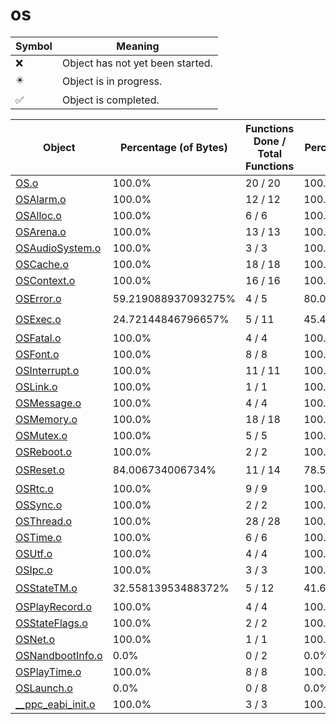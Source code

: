 # os
| Symbol | Meaning 
| ------------- | ------------- 
| :x: | Object has not yet been started. 
| :eight_pointed_black_star: | Object is in progress. 
| :white_check_mark: | Object is completed. 


| Object | Percentage (of Bytes) | Functions Done / Total Functions | Percentage (Functions) | Status 
| ------------- | ------------- | ------------- | ------------- | ------------- 
| [OS.o](https://github.com/shibbo/Petari/blob/master/docs/lib/RVL_SDK/os/OS.md) | 100.0% | 20 / 20 | 100.0% | :white_check_mark: 
| [OSAlarm.o](https://github.com/shibbo/Petari/blob/master/docs/lib/RVL_SDK/os/OSAlarm.md) | 100.0% | 12 / 12 | 100.0% | :white_check_mark: 
| [OSAlloc.o](https://github.com/shibbo/Petari/blob/master/docs/lib/RVL_SDK/os/OSAlloc.md) | 100.0% | 6 / 6 | 100.0% | :white_check_mark: 
| [OSArena.o](https://github.com/shibbo/Petari/blob/master/docs/lib/RVL_SDK/os/OSArena.md) | 100.0% | 13 / 13 | 100.0% | :white_check_mark: 
| [OSAudioSystem.o](https://github.com/shibbo/Petari/blob/master/docs/lib/RVL_SDK/os/OSAudioSystem.md) | 100.0% | 3 / 3 | 100.0% | :white_check_mark: 
| [OSCache.o](https://github.com/shibbo/Petari/blob/master/docs/lib/RVL_SDK/os/OSCache.md) | 100.0% | 18 / 18 | 100.0% | :white_check_mark: 
| [OSContext.o](https://github.com/shibbo/Petari/blob/master/docs/lib/RVL_SDK/os/OSContext.md) | 100.0% | 16 / 16 | 100.0% | :white_check_mark: 
| [OSError.o](https://github.com/shibbo/Petari/blob/master/docs/lib/RVL_SDK/os/OSError.md) | 59.219088937093275% | 4 / 5 | 80.0% | :eight_pointed_black_star: 
| [OSExec.o](https://github.com/shibbo/Petari/blob/master/docs/lib/RVL_SDK/os/OSExec.md) | 24.72144846796657% | 5 / 11 | 45.45454545454545% | :eight_pointed_black_star: 
| [OSFatal.o](https://github.com/shibbo/Petari/blob/master/docs/lib/RVL_SDK/os/OSFatal.md) | 100.0% | 4 / 4 | 100.0% | :white_check_mark: 
| [OSFont.o](https://github.com/shibbo/Petari/blob/master/docs/lib/RVL_SDK/os/OSFont.md) | 100.0% | 8 / 8 | 100.0% | :white_check_mark: 
| [OSInterrupt.o](https://github.com/shibbo/Petari/blob/master/docs/lib/RVL_SDK/os/OSInterrupt.md) | 100.0% | 11 / 11 | 100.0% | :white_check_mark: 
| [OSLink.o](https://github.com/shibbo/Petari/blob/master/docs/lib/RVL_SDK/os/OSLink.md) | 100.0% | 1 / 1 | 100.0% | :white_check_mark: 
| [OSMessage.o](https://github.com/shibbo/Petari/blob/master/docs/lib/RVL_SDK/os/OSMessage.md) | 100.0% | 4 / 4 | 100.0% | :white_check_mark: 
| [OSMemory.o](https://github.com/shibbo/Petari/blob/master/docs/lib/RVL_SDK/os/OSMemory.md) | 100.0% | 18 / 18 | 100.0% | :white_check_mark: 
| [OSMutex.o](https://github.com/shibbo/Petari/blob/master/docs/lib/RVL_SDK/os/OSMutex.md) | 100.0% | 5 / 5 | 100.0% | :white_check_mark: 
| [OSReboot.o](https://github.com/shibbo/Petari/blob/master/docs/lib/RVL_SDK/os/OSReboot.md) | 100.0% | 2 / 2 | 100.0% | :white_check_mark: 
| [OSReset.o](https://github.com/shibbo/Petari/blob/master/docs/lib/RVL_SDK/os/OSReset.md) | 84.006734006734% | 11 / 14 | 78.57142857142857% | :eight_pointed_black_star: 
| [OSRtc.o](https://github.com/shibbo/Petari/blob/master/docs/lib/RVL_SDK/os/OSRtc.md) | 100.0% | 9 / 9 | 100.0% | :white_check_mark: 
| [OSSync.o](https://github.com/shibbo/Petari/blob/master/docs/lib/RVL_SDK/os/OSSync.md) | 100.0% | 2 / 2 | 100.0% | :white_check_mark: 
| [OSThread.o](https://github.com/shibbo/Petari/blob/master/docs/lib/RVL_SDK/os/OSThread.md) | 100.0% | 28 / 28 | 100.0% | :white_check_mark: 
| [OSTime.o](https://github.com/shibbo/Petari/blob/master/docs/lib/RVL_SDK/os/OSTime.md) | 100.0% | 6 / 6 | 100.0% | :white_check_mark: 
| [OSUtf.o](https://github.com/shibbo/Petari/blob/master/docs/lib/RVL_SDK/os/OSUtf.md) | 100.0% | 4 / 4 | 100.0% | :white_check_mark: 
| [OSIpc.o](https://github.com/shibbo/Petari/blob/master/docs/lib/RVL_SDK/os/OSIpc.md) | 100.0% | 3 / 3 | 100.0% | :white_check_mark: 
| [OSStateTM.o](https://github.com/shibbo/Petari/blob/master/docs/lib/RVL_SDK/os/OSStateTM.md) | 32.55813953488372% | 5 / 12 | 41.66666666666667% | :eight_pointed_black_star: 
| [OSPlayRecord.o](https://github.com/shibbo/Petari/blob/master/docs/lib/RVL_SDK/os/OSPlayRecord.md) | 100.0% | 4 / 4 | 100.0% | :white_check_mark: 
| [OSStateFlags.o](https://github.com/shibbo/Petari/blob/master/docs/lib/RVL_SDK/os/OSStateFlags.md) | 100.0% | 2 / 2 | 100.0% | :white_check_mark: 
| [OSNet.o](https://github.com/shibbo/Petari/blob/master/docs/lib/RVL_SDK/os/OSNet.md) | 100.0% | 1 / 1 | 100.0% | :white_check_mark: 
| [OSNandbootInfo.o](https://github.com/shibbo/Petari/blob/master/docs/lib/RVL_SDK/os/OSNandbootInfo.md) | 0.0% | 0 / 2 | 0.0% | :x: 
| [OSPlayTime.o](https://github.com/shibbo/Petari/blob/master/docs/lib/RVL_SDK/os/OSPlayTime.md) | 100.0% | 8 / 8 | 100.0% | :white_check_mark: 
| [OSLaunch.o](https://github.com/shibbo/Petari/blob/master/docs/lib/RVL_SDK/os/OSLaunch.md) | 0.0% | 0 / 8 | 0.0% | :x: 
| [__ppc_eabi_init.o](https://github.com/shibbo/Petari/blob/master/docs/lib/RVL_SDK/os/__ppc_eabi_init.md) | 100.0% | 3 / 3 | 100.0% | :white_check_mark: 
